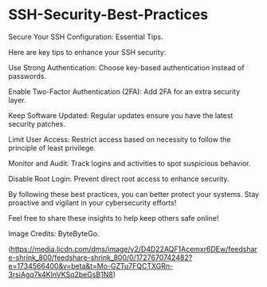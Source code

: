 # SSH-Security-Best-Practices

Secure Your SSH Configuration: Essential Tips.

Here are key tips to enhance your SSH security:

Use Strong Authentication: Choose key-based authentication instead of passwords.

Enable Two-Factor Authentication (2FA): Add 2FA for an extra security layer.

Keep Software Updated: Regular updates ensure you have the latest security patches.

Limit User Access: Restrict access based on necessity to follow the principle of least privilege. 

Monitor and Audit: Track logins and activities to spot suspicious behavior.

Disable Root Login: Prevent direct root access to enhance security.

By following these best practices, you can better protect your systems. Stay proactive and vigilant in your cybersecurity efforts!

Feel free to share these insights to help keep others safe online!

Image Credits: ByteByteGo.

(https://media.licdn.com/dms/image/v2/D4D22AQF1Acemxr6DEw/feedshare-shrink_800/feedshare-shrink_800/0/1727670742482?e=1734566400&v=beta&t=Mo-GZTu7FQCTXGRn-3rsiAgq7k4KInVKSq2beGsB1N8)

